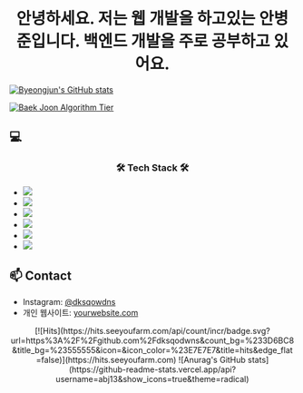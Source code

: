 <div align='center'>
<h1>안녕하세요. 저는 웹 개발을 하고있는 안병준입니다. 백엔드 개발을 주로 공부하고 있어요.</h1>
</div>

[![Byeongjun's GitHub stats](https://github-readme-stats.vercel.app/api?username=dksqodwns)](https://github.com/anuraghazra/github-readme-stats)

[![Baek Joon Algorithm Tier](http://mazassumnida.wtf/api/v2/generate_badge?boj={abj13})](https://solved.ac/{abj13})

<h2>💻</h2>
<h3 align="center"> 🛠 Tech Stack 🛠 </h3>
<ul>
  <li>
    <img src="https://img.shields.io/badge/Python-3766AB?style=flat-square&logo=Python&logoColor=white"/>
  </li>
  <li>
    <img src="https://img.shields.io/badge/Node.js-339933?style=flat-square&logo=Node.js&logoColor=white"/>
  </li>
  <li>
    <img src="https://img.shields.io/badge/Nest.js-E0234E?style=flat-square&logo=Nest.js&logoColor=white"/>
  </li>
  <li>
    <img src="https://img.shields.io/badge/React-61DAFB?style=flat-square&logo=React&logoColor=white"/>
  </li>
  <li>
    <img src="https://img.shields.io/badge/SpringBoot-6DB33F?style=flat-square&logo=SpringBoot&logoColor=white"/>
  </li>
  <li>
    <img src="https://img.shields.io/badge/Ubuntu-E95420?style=flat-square&logo=Ubuntu&logoColor=white"/>
  </li>
</ul>


<h2>📫 Contact</h2>
<ul>
  <li>Instagram: <a href="https://www.instagram.com/dksqodwns/">@dksqowdns</a></li>
<!--   <li>LinkedIn: <a href="LinkedIn 프로필 링크">LinkedIn 프로필</a></li> -->
  <li>개인 웹사이트: <a href="https://blog.naver.com/abj13">yourwebsite.com</a></li>
</ul>


<div align=center>
[![Hits](https://hits.seeyoufarm.com/api/count/incr/badge.svg?url=https%3A%2F%2Fgithub.com%2Fdksqodwns&count_bg=%233D6BC8&title_bg=%23555555&icon=&icon_color=%23E7E7E7&title=hits&edge_flat=false)](https://hits.seeyoufarm.com)
![Anurag's GitHub stats](https://github-readme-stats.vercel.app/api?username=abj13&show_icons=true&theme=radical)
</div>
